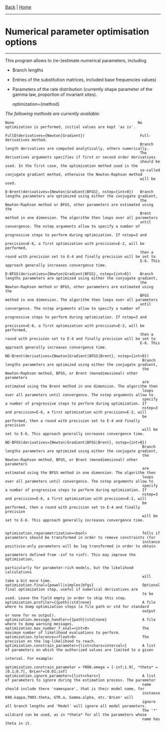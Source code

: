 [Back](../Index.md) | [Home](../../Home.md)

---
#  Numerical parameter optimisation options
---


This program allows to (re-)estimate numerical parameters, including
- Branch lengths
- Entries of the substitution matrices, included base frequencies values)
- Parameters of the rate distribution (currently shape parameter of the gamma law, proportion of invariant sites).


    optimization={method}


*The following methods are currently available:*

    None                                                        No optimization is performed, initial values are kept 'as is'.

    FullD(derivatives={Newton|Gradient})                         Full-derivatives method.
                                                                 Branch length derivatives are computed analytically, others numerically.
                                                                 The derivatives arguments specifies if first or second order derivatives
                                                                 should be used. In the first case, the optimization method used is the
                                                                 so-called conjugate gradient method, otherwise the Newton-Raphson method
                                                                 will be used.

    D-Brent(derivatives={Newton|Gradient|BFGS}, nstep={int>0})   Branch lengths parameters are optimized using either the conjugate gradient,
                                                                 the Newton-Raphson method or BFGS, other parameters are estimated using the
                                                                 Brent method in one dimension. The algorithm then loops over all parameters
                                                                 until convergence. The nstep arguments allow to specify a number of
                                                                 progressive steps to perform during optimization. If nstep=3 and
                                                                 precision=E-6, a first optimization with precision=E-2, will be performed,
                                                                 then a round with precision set to E-4 and finally precision will be set to
                                                                 E-6. This approach generally increases convergence time.

    D-BFGS(derivatives={Newton|Gradient|BFGS}, nstep={int>0})    Branch lengths parameters are optimized using either the conjugate gradient,
                                                                 the Newton-Raphson method or BFGS, other parameters are estimated using the
                                                                 BFGS method in one dimension. The algorithm then loops over all parameters
                                                                 until convergence. The nstep arguments allow to specify a number of
                                                                 progressive steps to perform during optimization. If nstep=3 and
                                                                 precision=E-6, a first optimization with precision=E-2, will be performed,
                                                                 then a round with precision set to E-4 and finally precision will be set to
                                                                 E-6. This approach generally increases convergence time.

    ND-Brent(derivatives={Newton|Gradient|BFGS|Brent}, nstep={int>0})
                                                                  Branch lengths parameters are optimized using either the conjugate gradient,
                                                                  the Newton-Raphson method, BFGS, or Brent (monodimesional) other parameters
                                                                  are estimated using the Brent method in one dimension. The algorithm then
                                                                  loops over all parameters until convergence. The nstep arguments allow to
                                                                  specify a number of progressive steps to perform during optimization. If
                                                                  nstep=3 and precision=E-6, a first optimization with precision=E-2, will
                                                                  be performed, then a round with precision set to E-4 and finally precision
                                                                  will be set to E-6. This approach generally increases convergence time.

    ND-BFGS(derivatives={Newton|Gradient|BFGS|Brent}, nstep={int>0})
                                                                  Branch lengths parameters are optimized using either the conjugate gradient,
                                                                  the Newton-Raphson method, BFGS, or Brent (monodimesional) other parameters
                                                                  are estimated using the BFGS method in one dimension. The algorithm then
                                                                  loops over all parameters until convergence. The nstep arguments allow to
                                                                  specify a number of progressive steps to perform during optimization. If
                                                                  nstep=3 and precision=E-6, a first optimization with precision=E-2, will
                                                                  be performed, then a round with precision set to E-4 and finally precision
                                                                  will be set to E-6. This approach generally increases convergence time.


    optimization.reparametrization=<bool>                         Tells if parameters should be transformed in order to remove constraints (for
                                                                  instance positivie-only parameters will be log transformed in order to obtain
                                                                  parameters defined from -inf to +inf). This may improve the optimization,
                                                                  particularly for parameter-rich models, but the likelihood calculations
                                                                  will take a bit more time.
    optimization.final={powell|simplex|bfgs}                      Optional final optimization step, useful if numerical derivatives are
                                                                  to be used. Leave the field empty in order to skip this step.
    optimization.profiler={{path}|std|none}                       A file where to dump optimization steps (a file path or std for standard
                                                                  output or none for no output).
    optimization.message_handler={{path}|std|none}                A file where to dump warning messages.
    optimization.max_number_f_eval=<int>0>                        The maximum number of likelihood evaluations to perform.
    optimization.tolerance=<float>0>                              The precision on the log-likelihood to reach.
    optimization.constrain_parameter={list<chars=interval>}       A list of parameters on which the authorized values are limited to a given
                                                                  interval. For example:
                                                                  optimization.constrain_parameter = YN98.omega = [-inf;1.9[, *theta* = [0.1;0.7[, BrLen*=[0.01;inf]
    optimization.ignore_parameter={list<chars>}                   A list of parameters to ignore during the estimation process. The parameter
                                                                  name should include there 'namespace', that is their model name, for
                                                                  instance K80.kappa,TN93.theta, GTR.a, Gamma.alpha, etc.'BrLen' will
                                                                  ignore all branch lengths and 'Model' will ignore all model parameters.
                                                                  The '*' wildcard can be used, as in *theta* for all the parameters whose
                                                                  name has theta in it.
